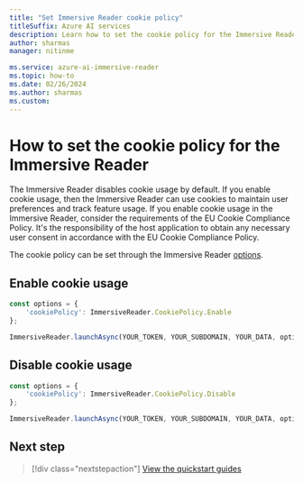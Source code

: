 ```yaml
---
title: "Set Immersive Reader cookie policy"
titleSuffix: Azure AI services
description: Learn how to set the cookie policy for the Immersive Reader app.
author: sharmas
manager: nitinme

ms.service: azure-ai-immersive-reader
ms.topic: how-to
ms.date: 02/26/2024
ms.author: sharmas
ms.custom:
---
```


# How to set the cookie policy for the Immersive Reader

The Immersive Reader disables cookie usage by default. If you enable cookie usage, then the Immersive Reader can use cookies to maintain user preferences and track feature usage. If you enable cookie usage in the Immersive Reader, consider the requirements of the EU Cookie Compliance Policy. It's the responsibility of the host application to obtain any necessary user consent in accordance with the EU Cookie Compliance Policy.

The cookie policy can be set through the Immersive Reader [options](../reference.md#options).

## Enable cookie usage

```javascript
const options = {
    'cookiePolicy': ImmersiveReader.CookiePolicy.Enable
};

ImmersiveReader.launchAsync(YOUR_TOKEN, YOUR_SUBDOMAIN, YOUR_DATA, options);
```

## Disable cookie usage

```javascript
const options = {
    'cookiePolicy': ImmersiveReader.CookiePolicy.Disable
};

ImmersiveReader.launchAsync(YOUR_TOKEN, YOUR_SUBDOMAIN, YOUR_DATA, options);
```

## Next step

> [!div class="nextstepaction"]
> [View the quickstart guides](../quickstarts/client-libraries.md?pivots=programming-language-nodejs)
